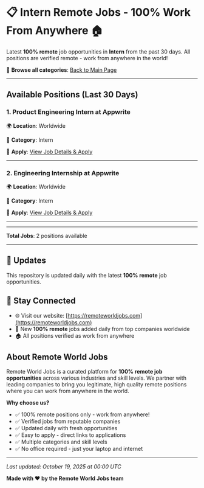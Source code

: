 # 📋 Intern Remote Jobs - 100% Work From Anywhere 🏠

Latest **100% remote** job opportunities in **Intern** from the past 30 days. All positions are verified remote - work from anywhere in the world!

🔗 **Browse all categories**: [Back to Main Page](README.md)

---

## Available Positions (Last 30 Days)

### 1. Product Engineering Intern at Appwrite

🌍 **Location**: Worldwide

📍 **Category**: Intern

🔗 **Apply**: [View Job Details & Apply](https://remoteworldjobs.com/product-engineering-intern-appwrite)

---

### 2. Engineering Internship at Appwrite

🌍 **Location**: Worldwide

📍 **Category**: Intern

🔗 **Apply**: [View Job Details & Apply](https://remoteworldjobs.com/engineering-internship-appwrite)

---


---

**Total Jobs**: 2 positions available

---

## 🔄 Updates

This repository is updated daily with the latest **100% remote** job opportunities.

## 📧 Stay Connected

- 🌐 Visit our website: [https://remoteworldjobs.com](https://remoteworldjobs.com)
- 💼 New **100% remote** jobs added daily from top companies worldwide
- 🏠 All positions verified as work from anywhere

## About Remote World Jobs

Remote World Jobs is a curated platform for **100% remote job opportunities** across various industries and skill levels. We partner with leading companies to bring you legitimate, high quality remote positions where you can work from anywhere in the world.

**Why choose us?**
- ✅ 100% remote positions only - work from anywhere!
- ✅ Verified jobs from reputable companies
- ✅ Updated daily with fresh opportunities
- ✅ Easy to apply - direct links to applications
- ✅ Multiple categories and skill levels
- ✅ No office required - just your laptop and internet

---

_Last updated: October 19, 2025 at 00:00 UTC_

**Made with ❤️ by the Remote World Jobs team**
